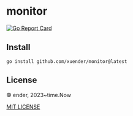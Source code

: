 # monitor

[![Go Report Card](https://goreportcard.com/badge/github.com/xuender/monitor)](https://goreportcard.com/report/github.com/xuender/monitor)

## Install

```shell
go install github.com/xuender/monitor@latest
```

## License

© ender, 2023~time.Now

[MIT LICENSE](https://github.com/xuender/monitor/blob/master/LICENSE)
